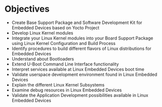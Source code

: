 # Objectives

- Create Base Support Package and Software Development Kit for Embedded Devices based on Yocto Project
- Develop Linux Kernel modules
- Integrate your Linux Kernel modules into your Board Support Package using Linux Kernel Configuration and Build Process
- Identify procedures to build different flavors of Linux distributions for Embedded Devices
- Understand about Bootloaders
- Extend U-Boot Command Line Interface functionality
- Interpret services available at Linux Embedded Devices boot time 
- Validate userspace development environment found in Linux Embedded Devices
- Explain the different Linux Kernel Subsystems
- Examine debug resources in Linux Embedded Devices
- Validate the Application Development possibilities available in Linux Embedded Devices